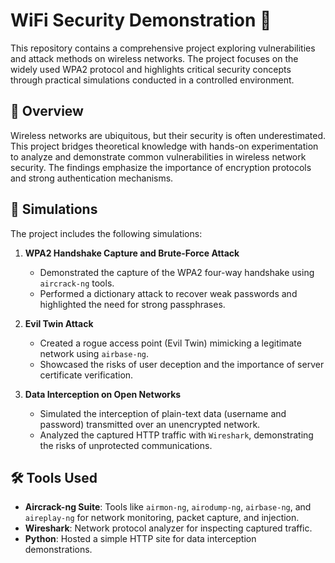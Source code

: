 # WiFi Security Demonstration 🔐

This repository contains a comprehensive project exploring vulnerabilities and attack methods on wireless networks. The project focuses on the widely used WPA2 protocol and highlights critical security concepts through practical simulations conducted in a controlled environment.

## 🌟 Overview

Wireless networks are ubiquitous, but their security is often underestimated. This project bridges theoretical knowledge with hands-on experimentation to analyze and demonstrate common vulnerabilities in wireless network security. The findings emphasize the importance of encryption protocols and strong authentication mechanisms.

## 🚀 Simulations

The project includes the following simulations:

1. **WPA2 Handshake Capture and Brute-Force Attack**  
   - Demonstrated the capture of the WPA2 four-way handshake using `aircrack-ng` tools.
   - Performed a dictionary attack to recover weak passwords and highlighted the need for strong passphrases.

2. **Evil Twin Attack**  
   - Created a rogue access point (Evil Twin) mimicking a legitimate network using `airbase-ng`.
   - Showcased the risks of user deception and the importance of server certificate verification.

3. **Data Interception on Open Networks**  
   - Simulated the interception of plain-text data (username and password) transmitted over an unencrypted network.
   - Analyzed the captured HTTP traffic with `Wireshark`, demonstrating the risks of unprotected communications.

## 🛠 Tools Used

- **Aircrack-ng Suite**: Tools like `airmon-ng`, `airodump-ng`, `airbase-ng`, and `aireplay-ng` for network monitoring, packet capture, and injection.
- **Wireshark**: Network protocol analyzer for inspecting captured traffic.
- **Python**: Hosted a simple HTTP site for data interception demonstrations.

